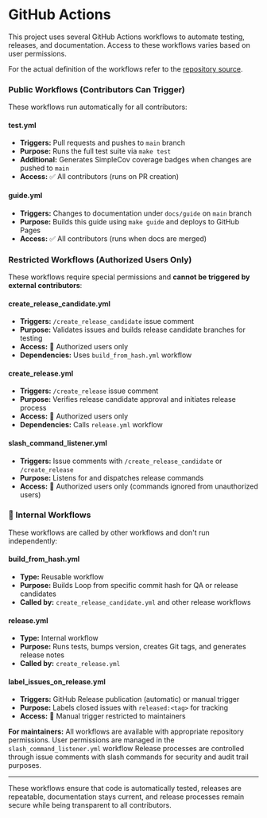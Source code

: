 # GitHub Actions
This project uses several GitHub Actions workflows to automate testing, releases, and documentation.
Access to these workflows varies based on user permissions.

For the actual definition of the workflows refer to the [repository source](https://github.com/IQSS/ondemand-loop/tree/main/.github/workflows).

### Public Workflows (Contributors Can Trigger)
These workflows run automatically for all contributors:

#### **test.yml**
- **Triggers:** Pull requests and pushes to `main` branch
- **Purpose:** Runs the full test suite via `make test`
- **Additional:** Generates SimpleCov coverage badges when changes are pushed to `main`
- **Access:** ✅ All contributors (runs on PR creation)

#### **guide.yml**
- **Triggers:** Changes to documentation under `docs/guide` on `main` branch
- **Purpose:** Builds this guide using `make guide` and deploys to GitHub Pages
- **Access:** ✅ All contributors (runs when docs are merged)

### Restricted Workflows (Authorized Users Only)
These workflows require special permissions and **cannot be triggered by external contributors**:

#### **create_release_candidate.yml**
- **Triggers:** `/create_release_candidate` issue comment
- **Purpose:** Validates issues and builds release candidate branches for testing
- **Access:** 🚫 Authorized users only
- **Dependencies:** Uses `build_from_hash.yml` workflow

#### **create_release.yml**
- **Triggers:** `/create_release` issue comment
- **Purpose:** Verifies release candidate approval and initiates release process
- **Access:** 🚫 Authorized users only
- **Dependencies:** Calls `release.yml` workflow

#### **slash_command_listener.yml**
- **Triggers:** Issue comments with `/create_release_candidate` or `/create_release`
- **Purpose:** Listens for and dispatches release commands
- **Access:** 🚫 Authorized users only (commands ignored from unauthorized users)

### 🔧 Internal Workflows
These workflows are called by other workflows and don't run independently:

#### **build_from_hash.yml**
- **Type:** Reusable workflow
- **Purpose:** Builds Loop from specific commit hash for QA or release candidates
- **Called by:** `create_release_candidate.yml` and other release workflows

#### **release.yml**
- **Type:** Internal workflow
- **Purpose:** Runs tests, bumps version, creates Git tags, and generates release notes
- **Called by:** `create_release.yml`

#### **label_issues_on_release.yml**
- **Triggers:** GitHub Release publication (automatic) or manual trigger
- **Purpose:** Labels closed issues with `released:<tag>` for tracking
- **Access:** 🚫 Manual trigger restricted to maintainers

**For maintainers:**
All workflows are available with appropriate repository permissions.
User permissions are managed in the `slash_command_listener.yml` workflow
Release processes are controlled through issue comments with slash commands for security and audit trail purposes.

---

These workflows ensure that code is automatically tested, releases are repeatable, documentation stays current, and release processes remain secure while being transparent to all contributors.
